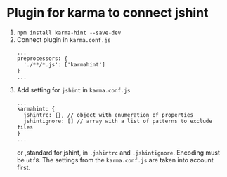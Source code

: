 # Plugin for karma to connect jshint

1. `npm install karma-hint --save-dev`
2. Сonnect plugin in `karma.conf.js` 
    ```
    ...
    preprocessors: {
      './**/*.js': ['karmahint']
    }
    ...
    ```
3. Add setting for `jshint` in `karma.conf.js`
    ```
    ...
    karmahint: {
      jshintrc: {}, // object with enumeration of properties
      jshintignore: [] // array with a list of patterns to exclude files
    }
    ...
    ```
    or ,standard for jshint, in `.jshintrc` and `.jshintignore`. Encoding must be `utf8`. The settings from the `karma.conf.js` are taken into account first.
